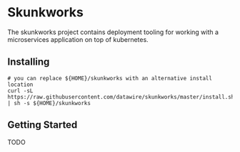 # Skunkworks

The skunkworks project contains deployment tooling for working with a
microservices application on top of kubernetes.

## Installing

```
# you can replace ${HOME}/skunkworks with an alternative install location
curl -sL https://raw.githubusercontent.com/datawire/skunkworks/master/install.sh | sh -s ${HOME}/skunkworks
```

## Getting Started

TODO